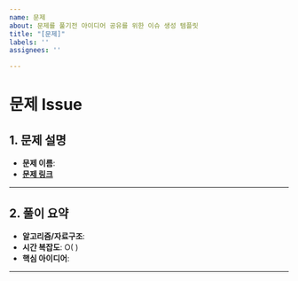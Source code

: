 ```yaml
---
name: 문제
about: 문제를 풀기전 아이디어 공유를 위한 이슈 생성 템플릿
title: "[문제]"
labels: ''
assignees: ''

---
```


# 문제 Issue

## 1. 문제 설명
- **문제 이름**:
- **[문제 링크](https://www.example.com)**

---

## 2. 풀이 요약
- **알고리즘/자료구조**: 
- **시간 복잡도**: O( )
- **핵심 아이디어**:


---
